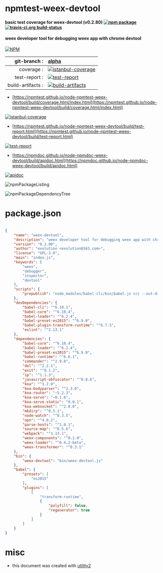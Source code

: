 # npmtest-weex-devtool

#### basic test coverage for  weex-devtool (v0.2.80)  [![npm package](https://img.shields.io/npm/v/npmtest-weex-devtool.svg?style=flat-square)](https://www.npmjs.org/package/npmtest-weex-devtool) [![travis-ci.org build-status](https://api.travis-ci.org/npmtest/node-npmtest-weex-devtool.svg)](https://travis-ci.org/npmtest/node-npmtest-weex-devtool)

#### weex developer tool for debugging weex app with chrome devtool

[![NPM](https://nodei.co/npm/weex-devtool.png?downloads=true&downloadRank=true&stars=true)](https://www.npmjs.com/package/weex-devtool)

| git-branch : | [alpha](https://github.com/npmtest/node-npmtest-weex-devtool/tree/alpha)|
|--:|:--|
| coverage : | [![istanbul-coverage](https://npmtest.github.io/node-npmtest-weex-devtool/build/coverage.badge.svg)](https://npmtest.github.io/node-npmtest-weex-devtool/build/coverage.html/index.html)|
| test-report : | [![test-report](https://npmtest.github.io/node-npmtest-weex-devtool/build/test-report.badge.svg)](https://npmtest.github.io/node-npmtest-weex-devtool/build/test-report.html)|
| build-artifacts : | [![build-artifacts](https://npmtest.github.io/node-npmtest-weex-devtool/glyphicons_144_folder_open.png)](https://github.com/npmtest/node-npmtest-weex-devtool/tree/gh-pages/build)|

- [https://npmtest.github.io/node-npmtest-weex-devtool/build/coverage.html/index.html](https://npmtest.github.io/node-npmtest-weex-devtool/build/coverage.html/index.html)

[![istanbul-coverage](https://npmtest.github.io/node-npmtest-weex-devtool/build/screenCapture.buildCi.browser.%252Ftmp%252Fbuild%252Fcoverage.lib.html.png)](https://npmtest.github.io/node-npmtest-weex-devtool/build/coverage.html/index.html)

- [https://npmtest.github.io/node-npmtest-weex-devtool/build/test-report.html](https://npmtest.github.io/node-npmtest-weex-devtool/build/test-report.html)

[![test-report](https://npmtest.github.io/node-npmtest-weex-devtool/build/screenCapture.buildCi.browser.%252Ftmp%252Fbuild%252Ftest-report.html.png)](https://npmtest.github.io/node-npmtest-weex-devtool/build/test-report.html)

- [https://npmdoc.github.io/node-npmdoc-weex-devtool/build/apidoc.html](https://npmdoc.github.io/node-npmdoc-weex-devtool/build/apidoc.html)

[![apidoc](https://npmdoc.github.io/node-npmdoc-weex-devtool/build/screenCapture.buildCi.browser.%252Ftmp%252Fbuild%252Fapidoc.html.png)](https://npmdoc.github.io/node-npmdoc-weex-devtool/build/apidoc.html)

![npmPackageListing](https://npmtest.github.io/node-npmtest-weex-devtool/build/screenCapture.npmPackageListing.svg)

![npmPackageDependencyTree](https://npmtest.github.io/node-npmtest-weex-devtool/build/screenCapture.npmPackageDependencyTree.svg)



# package.json

```json

{
    "name": "weex-devtool",
    "description": "weex developer tool for debugging weex app with chrome devtool",
    "version": "0.2.80",
    "author": "exolution <exolution@163.com>",
    "license": "GPL-3.0",
    "main": "index.js",
    "keywords": [
        "weex",
        "debugger",
        "inspector",
        "devtool"
    ],
    "scripts": {
        "prepublish": "node_modules/babel-cli/bin/babel.js src --out-dir lib"
    },
    "devDependencies": {
        "babel-cli": "^6.10.1",
        "babel-core": "^6.10.4",
        "babel-loader": "^6.2.4",
        "babel-preset-es2015": "^6.9.0",
        "babel-plugin-transform-runtime": "^6.7.5",
        "eslint": "^2.13.1"
    },
    "dependencies": {
        "babel-core": "^6.10.4",
        "babel-loader": "^6.2.4",
        "babel-preset-es2015": "^6.9.0",
        "babel-runtime": "^6.6.1",
        "commander": "^2.9.0",
        "del": "^2.2.1",
        "exit": "^0.1.2",
        "ip": "^1.1.3",
        "javascript-obfuscator": "^0.8.6",
        "koa": "^1.2.0",
        "koa-bodyparser": "^2.3.0",
        "koa-router": "~5.2.3",
        "koa-serve": "~0.1.6",
        "koa-serve-static": "0.0.1",
        "koa-websocket": "^2.0.0",
        "mkdirp": "^0.5.1",
        "node-watch": "^0.3.5",
        "opn": "^4.0.2",
        "parse-hosts": "^1.0.1",
        "source-map": "^0.5.6",
        "webpack": "^1.13.1",
        "weex-components": "^0.2.0",
        "weex-loader": "^0.4.2-beta",
        "weex-transformer": "^0.3.1"
    },
    "bin": {
        "weex-devtool": "bin/weex-devtool.js"
    },
    "babel": {
        "presets": [
            "es2015"
        ],
        "plugins": [
            [
                "transform-runtime",
                {
                    "polyfill": false,
                    "regenerator": true
                }
            ]
        ]
    }
}
```



# misc
- this document was created with [utility2](https://github.com/kaizhu256/node-utility2)
